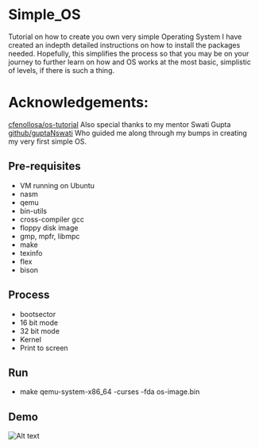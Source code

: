 # Simple_OS
Tutorial on how to create you own very simple Operating System
I have created an indepth detailed instructions on how to install the packages needed.
Hopefully, this simplifies the process so that you may be on your journey to further learn on how and OS works at the most basic, simplistic of levels, if there is such a thing. 


# Acknowledgements:
[cfenollosa/os-tutorial](https://github.com/cfenollosa/os-tutorial)
Also special thanks to my mentor Swati Gupta [github/guptaNswati](https://github.com/guptaNswati)
Who guided me along through my bumps in creating my very first simple OS.

Pre-requisites
--------------
* VM running on Ubuntu
* nasm
* qemu
* bin-utils
* cross-compiler gcc
* floppy disk image
* gmp, mpfr, libmpc
* make
* texinfo
* flex
* bison

Process
--------
* bootsector
* 16 bit mode
* 32 bit mode
* Kernel
* Print to screen

Run
----
* make
qemu-system-x86_64 -curses -fda os-image.bin

Demo
----
![Alt text](https://github.com/wendysegura/Simple_OS/demo-image/image.png)
